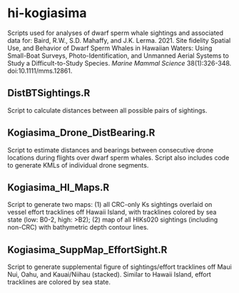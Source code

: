 # hi-kogiasima
Scripts used for analyses of dwarf sperm whale sightings and associated data for: Baird, R.W., S.D. Mahaffy, and J.K. Lerma. 2021. Site fidelity Spatial Use, and Behavior of Dwarf Sperm Whales in Hawaiian Waters: Using Small-Boat Surveys, Photo-Identification, and Unmanned Aerial Systems to Study a Difficult-to-Study Species. *Marine Mammal Science* 38(1):326-348. doi:10.1111/mms.12861. 

## DistBTSightings.R
Script to calculate distances between all possible pairs of sightings.

## Kogiasima_Drone_DistBearing.R
Script to estimate distances and bearings between consecutive drone locations during flights over dwarf sperm whales. Script also includes code to generate KMLs of individual drone segments.

## Kogiasima_HI_Maps.R
Script to generate two maps: (1) all CRC-only Ks sightings overlaid on vessel effort tracklines off Hawaii Island, with tracklines colored by sea state (low: B0-2, high: >B2); (2) map of all HIKs020 sightings (including non-CRC) with bathymetric depth contour lines.

## Kogiasima_SuppMap_EffortSight.R
Script to generate supplemental figure of sightings/effort tracklines off Maui Nui, Oahu, and Kauai/Niihau (stacked). Similar to Hawaii Island, effort tracklines are colored by sea state.
